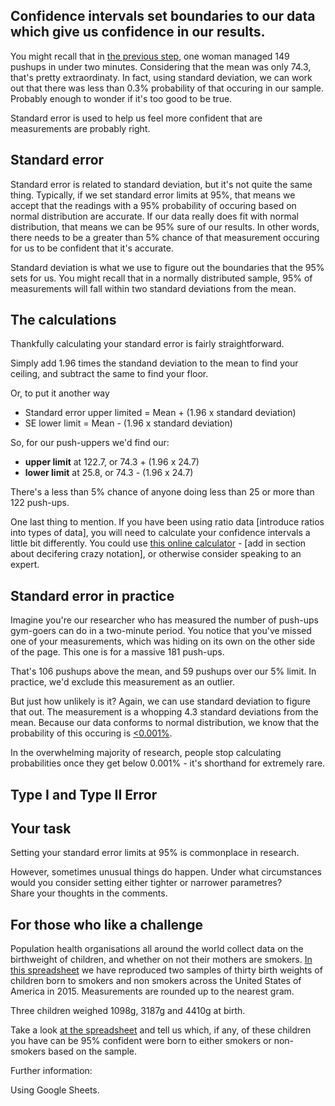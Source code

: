 ## Confidence intervals set boundaries to our data which give us confidence in our results. 

You might recall that in [the previous step](link), one woman managed 149 pushups in under two minutes. Considering that the mean was only 74.3, that's pretty extraordinaty.  In fact, using standard deviation, we can work out that there was less than 0.3% probability of that occuring in our sample. Probably enough to wonder if it's too good to be true.

Standard error is used to help us feel more confident that are measurements are probably right.

## Standard error

Standard error is related to standard deviation, but it's not quite the same thing.  Typically, if we set standard error limits at 95%, that means we accept that the readings with a 95% probability of occuring based on normal distribution are accurate.  If our data really does fit with normal distribution, that means we can be 95% sure of our results.  In other words, there needs to be a greater than 5% chance of that measurement occuring for us to be confident that it's accurate.

Standard deviation is what we use to figure out the boundaries that the 95% sets for us.  You might recall that in a normally distributed sample, 95% of measurements will fall within two standard deviations from the mean.

## The calculations

Thankfully calculating your standard error is fairly straightforward.

Simply add 1.96 times the standand deviation to the mean to find your ceiling, and subtract the same to find your floor.  

Or, to put it another way

* Standard error upper limited = Mean + (1.96 x standard deviation)
* SE lower limit = Mean - (1.96 x standard deviation)

So, for our push-uppers we'd find our:

* __upper limit__ at 122.7, or 74.3 + (1.96 x 24.7) 
* __lower limit__  at 25.8, or 74.3 - (1.96 x 24.7) 

There's a less than 5% chance of anyone doing less than 25 or more than 122 push-ups.


One last thing to mention.  If you have been using ratio data [introduce ratios into types of data], you will need to calculate your confidence intervals a little bit differently.  You could use [this online calculator](https://www.graphpad.com/quickcalcs/ErrorProp1.cfm) - [add in section about decifering crazy notation], or otherwise consider speaking to an expert.


## Standard error in practice

Imagine you're our researcher who has measured the number of push-ups gym-goers can do in a two-minute period.  You notice that you've missed one of your measurements, which was hiding on its own on the other side of the page.  This one is for a massive 181 push-ups.

That's 106 pushups above the mean, and 59 pushups over our 5% limit.  In practice, we'd exclude this measurement as an outlier.

But just how unlikely is it?  Again, we can use standard deviation to figure that out.  The measurement is a whopping 4.3 standard deviations from the mean.  Because our data conforms to normal distribution, we know that the probability of this occuring is [<0.001%](http://www.bmj.com/sites/default/files/attachments/resources/2011/08/appendix-table.pdf).

In the overwhelming majority of research, people stop calculating probabilities once they get below 0.001% - it's shorthand for extremely rare.


## Type I and Type II Error


## Your task

Setting your standard error limits at 95% is commonplace in research.  

However, sometimes unusual things do happen. Under what circumstances would you consider setting either tighter or narrower parametres?  
Share your thoughts in the comments.


## For those who like a challenge

Population health organisations all around the world collect data on the birthweight of children, and whether on not their mothers are smokers.  [In this spreadsheet](https://docs.google.com/spreadsheets/d/1LWe5nKT7F38Vhf18cfkZj_nnrw9CMSlSvj1hu81I5KE/edit?usp=sharing) we have reproduced two samples of thirty birth weights of children born to smokers and non smokers across the United States of America in 2015.  Measurements are rounded up to the nearest gram.

Three children weighed 1098g, 3187g and 4410g at birth.

Take a look [at the spreadsheet](https://docs.google.com/spreadsheets/d/1LWe5nKT7F38Vhf18cfkZj_nnrw9CMSlSvj1hu81I5KE/edit?usp=sharing) and tell us which, if any, of these children you have can be 95% confident were born to either smokers or non-smokers based on the sample.

Further information:

Using Google Sheets.






